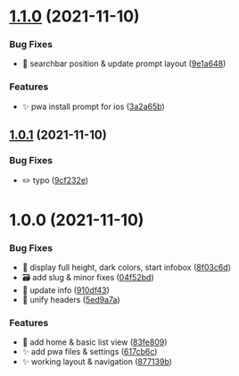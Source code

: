 # [1.1.0](https://github.com/BunnyTheLifeguard/histamin-ampel/compare/v1.0.1...v1.1.0) (2021-11-10)


### Bug Fixes

* :lipstick: searchbar position & update prompt layout ([9e1a648](https://github.com/BunnyTheLifeguard/histamin-ampel/commit/9e1a6487dd8dbbebbeea02b25b641778cd606e44))


### Features

* :sparkles: pwa install prompt for ios ([3a2a65b](https://github.com/BunnyTheLifeguard/histamin-ampel/commit/3a2a65b44305fb5bcf6f58dd351d57b59c80d17a))

## [1.0.1](https://github.com/BunnyTheLifeguard/histamin-ampel/compare/v1.0.0...v1.0.1) (2021-11-10)


### Bug Fixes

* :pencil2: typo ([9cf232e](https://github.com/BunnyTheLifeguard/histamin-ampel/commit/9cf232e7d8bd7473a5eeb5e44180657c894ad35a))

# 1.0.0 (2021-11-10)


### Bug Fixes

* :bug: display full height, dark colors, start infobox ([8f03c6d](https://github.com/BunnyTheLifeguard/histamin-ampel/commit/8f03c6ddbd35657bc6051a34789dd37e90b8f80b))
* :card_file_box: add slug & minor fixes ([04f52bd](https://github.com/BunnyTheLifeguard/histamin-ampel/commit/04f52bd6e14e720be89d1a7e0cd37ad78e9df0ec))
* :children_crossing: update info ([910df43](https://github.com/BunnyTheLifeguard/histamin-ampel/commit/910df4334a085a26a0e14e6ba698ab28985ba2e9))
* :lipstick: unify headers ([5ed9a7a](https://github.com/BunnyTheLifeguard/histamin-ampel/commit/5ed9a7a18410b481814875d4fd744faca11a9a00))


### Features

* :construction: add home & basic list view ([83fe809](https://github.com/BunnyTheLifeguard/histamin-ampel/commit/83fe80918023a4ecffa287ab4091b8ca83399750))
* :sparkles: add pwa files & settings ([617cb6c](https://github.com/BunnyTheLifeguard/histamin-ampel/commit/617cb6c1a05a4d5c9d520d807ed0a7284319845f))
* :sparkles: working layout & navigation ([877139b](https://github.com/BunnyTheLifeguard/histamin-ampel/commit/877139b993c882b472fe6a67615f48f84e8d1c73))
